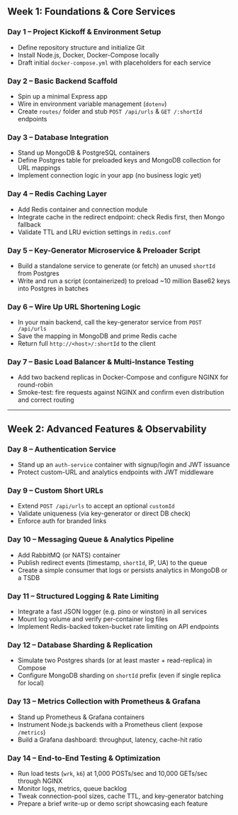 ## Week 1: Foundations & Core Services

### Day 1 – Project Kickoff & Environment Setup
- Define repository structure and initialize Git  
- Install Node.js, Docker, Docker-Compose locally  
- Draft initial `docker-compose.yml` with placeholders for each service  

### Day 2 – Basic Backend Scaffold
- Spin up a minimal Express app  
- Wire in environment variable management (`dotenv`)  
- Create `routes/` folder and stub `POST /api/urls` & `GET /:shortId` endpoints  

### Day 3 – Database Integration
- Stand up MongoDB & PostgreSQL containers  
- Define Postgres table for preloaded keys and MongoDB collection for URL mappings  
- Implement connection logic in your app (no business logic yet)  

### Day 4 – Redis Caching Layer
- Add Redis container and connection module  
- Integrate cache in the redirect endpoint: check Redis first, then Mongo fallback  
- Validate TTL and LRU eviction settings in `redis.conf`  

### Day 5 – Key-Generator Microservice & Preloader Script
- Build a standalone service to generate (or fetch) an unused `shortId` from Postgres  
- Write and run a script (containerized) to preload ~10 million Base62 keys into Postgres in batches  

### Day 6 – Wire Up URL Shortening Logic
- In your main backend, call the key-generator service from `POST /api/urls`  
- Save the mapping in MongoDB and prime Redis cache  
- Return full `http://<host>/:shortId` to the client  

### Day 7 – Basic Load Balancer & Multi-Instance Testing
- Add two backend replicas in Docker-Compose and configure NGINX for round-robin  
- Smoke-test: fire requests against NGINX and confirm even distribution and correct routing  

---

## Week 2: Advanced Features & Observability

### Day 8 – Authentication Service
- Stand up an `auth-service` container with signup/login and JWT issuance  
- Protect custom-URL and analytics endpoints with JWT middleware  

### Day 9 – Custom Short URLs
- Extend `POST /api/urls` to accept an optional `customId`  
- Validate uniqueness (via key-generator or direct DB check)  
- Enforce auth for branded links  

### Day 10 – Messaging Queue & Analytics Pipeline
- Add RabbitMQ (or NATS) container  
- Publish redirect events (timestamp, `shortId`, IP, UA) to the queue  
- Create a simple consumer that logs or persists analytics in MongoDB or a TSDB  

### Day 11 – Structured Logging & Rate Limiting
- Integrate a fast JSON logger (e.g. pino or winston) in all services  
- Mount log volume and verify per-container log files  
- Implement Redis-backed token-bucket rate limiting on API endpoints  

### Day 12 – Database Sharding & Replication
- Simulate two Postgres shards (or at least master + read-replica) in Compose  
- Configure MongoDB sharding on `shortId` prefix (even if single replica for local)  

### Day 13 – Metrics Collection with Prometheus & Grafana
- Stand up Prometheus & Grafana containers  
- Instrument Node.js backends with a Prometheus client (expose `/metrics`)  
- Build a Grafana dashboard: throughput, latency, cache-hit ratio  

### Day 14 – End-to-End Testing & Optimization
- Run load tests (`wrk`, `k6`) at 1,000 POSTs/sec and 10,000 GETs/sec through NGINX  
- Monitor logs, metrics, queue backlog  
- Tweak connection-pool sizes, cache TTL, and key-generator batching  
- Prepare a brief write-up or demo script showcasing each feature  
